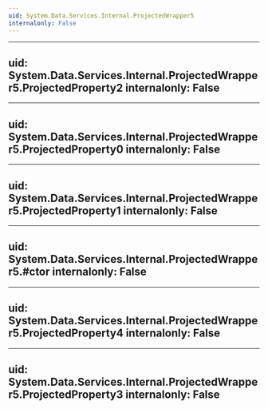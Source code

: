 ```yaml
---
uid: System.Data.Services.Internal.ProjectedWrapper5
internalonly: False
---
```


---
uid: System.Data.Services.Internal.ProjectedWrapper5.ProjectedProperty2
internalonly: False
---

---
uid: System.Data.Services.Internal.ProjectedWrapper5.ProjectedProperty0
internalonly: False
---

---
uid: System.Data.Services.Internal.ProjectedWrapper5.ProjectedProperty1
internalonly: False
---

---
uid: System.Data.Services.Internal.ProjectedWrapper5.#ctor
internalonly: False
---

---
uid: System.Data.Services.Internal.ProjectedWrapper5.ProjectedProperty4
internalonly: False
---

---
uid: System.Data.Services.Internal.ProjectedWrapper5.ProjectedProperty3
internalonly: False
---
